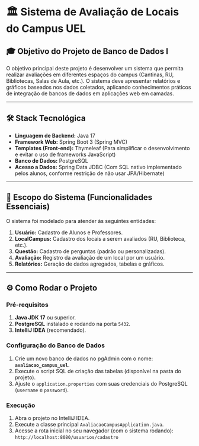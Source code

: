 # 🏛️ Sistema de Avaliação de Locais do Campus UEL

## 🎓 Objetivo do Projeto de Banco de Dados I

O objetivo principal deste projeto é desenvolver um sistema que permita realizar avaliações em diferentes espaços do campus (Cantinas, RU, Bibliotecas, Salas de Aula, etc.). O sistema deve apresentar relatórios e gráficos baseados nos dados coletados, aplicando conhecimentos práticos de integração de bancos de dados em aplicações web em camadas.

---

## 🛠️ Stack Tecnológica

* **Linguagem de Backend:** Java 17
* **Framework Web:** Spring Boot 3 (Spring MVC)
* **Templates (Front-end):** Thymeleaf (Para simplificar o desenvolvimento e evitar o uso de frameworks JavaScript)
* **Banco de Dados:** PostgreSQL 
* **Acesso a Dados:** Spring Data JDBC (Com SQL nativo implementado pelos alunos, conforme restrição de não usar JPA/Hibernate)

---

## 🎯 Escopo do Sistema (Funcionalidades Essenciais)

O sistema foi modelado para atender às seguintes entidades:

1.  **Usuário:** Cadastro de Alunos e Professores.
2.  **LocalCampus:** Cadastro dos locais a serem avaliados (RU, Biblioteca, etc.).
3.  **Questão:** Cadastro de perguntas (padrão ou personalizadas).
4.  **Avaliação:** Registro da avaliação de um local por um usuário.
5.  **Relatórios:** Geração de dados agregados, tabelas e gráficos.

---

## ⚙️ Como Rodar o Projeto

### Pré-requisitos
1.  **Java JDK 17** ou superior.
2.  **PostgreSQL** instalado e rodando na porta `5432`.
3.  **IntelliJ IDEA** (recomendado).

### Configuração do Banco de Dados
1.  Crie um novo banco de dados no pgAdmin com o nome: **`avaliacao_campus_uel`**.
2.  Execute o script SQL de criação das tabelas (disponível na pasta do projeto).
3.  Ajuste o `application.properties` com suas credenciais do PostgreSQL (`username` e `password`).

### Execução
1.  Abra o projeto no IntelliJ IDEA.
2.  Execute a classe principal `AvaliacaoCampusApplication.java`.
3.  Acesse a rota inicial no seu navegador (com o sistema rodando): `http://localhost:8080/usuarios/cadastro`
